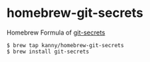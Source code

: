 # homebrew-git-secrets
Homebrew Formula of [git-secrets](https://github.com/awslabs/git-secrets)

```
$ brew tap kanny/homebrew-git-secrets
$ brew install git-secrets
```
